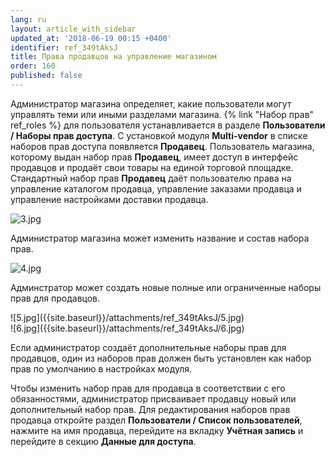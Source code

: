 ```yaml
---
lang: ru
layout: article_with_sidebar
updated_at: '2018-06-19 00:15 +0400'
identifier: ref_349tAksJ
title: Права продавцов на управление магазином
order: 160
published: false
---
```

Администратор магазина определяет, какие пользователи могут управлять теми или иными разделами магазина. {% link "Набор прав" ref_roles %} для пользователя устанавливается в разделе **Пользователи / Наборы прав доступа**. С установкой модуля **Multi-vendor** в списке наборов прав доступа появляется **Продавец**. Пользователь магазина, которому выдан набор прав **Продавец**, имеет доступ в интерфейс продавцов и продаёт свои товары на единой торговой площадке. Стандартный набор прав **Продавец** даёт пользователю права на управление каталогом продавца, управление заказами продавца и управление настройками доставки продавца.

![3.jpg]({{site.baseurl}}/attachments/ref_349tAksJ/3.jpg)
    
Администратор магазина может изменить название и состав набора прав. 

![4.jpg]({{site.baseurl}}/attachments/ref_349tAksJ/4.jpg)

Админстратор может создать новые полные или ограниченные наборы прав для продавцов.

<div class="ui stackable two column grid">
  <div class="column" markdown="span">![5.jpg]({{site.baseurl}}/attachments/ref_349tAksJ/5.jpg)
</div>
  <div class="column" markdown="span">![6.jpg]({{site.baseurl}}/attachments/ref_349tAksJ/6.jpg)
</div>
</div>

Если администратор создаёт дополнительные наборы прав для продавцов, один из наборов прав должен быть установлен как набор прав по умолчанию в настройках модуля.

Чтобы изменить набор прав для продавца в соответствии с его обязанностями, администратор присваивает продавцу новый или дополнительный набор прав. Для редактирования наборов прав продавца откройте раздел **Пользователи / Список пользователей**, нажмите на имя продавца, перейдите на вкладку **Учётная запись** и перейдите в секцию **Данные для доступа**.
